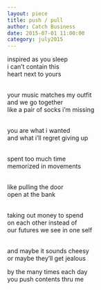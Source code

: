 ```yaml
---
layout: piece
title: push / pull
author: Catch Business
date: 2015-07-01 11:00:00
category: july2015
---
```

<p>inspired as you sleep<br>
i can’t contain this <br>
heart next to yours<br><br>

your music matches my outfit<br>
and we go together <br>
like a pair of socks i’m missing <br><br>

you are what i wanted <br>
and what i’ll regret giving up<br><br>

spent too much time <br>
memorized in movements <br><br>

like pulling the door <br>
open at the bank<br><br>

taking out money to spend<br>
on each other instead of <br>
our futures we see in one self<br><br> 

and maybe it sounds cheesy<br>
or maybe they’ll get jealous <br>

by the many times each day<br>
you push contents thru me</p>